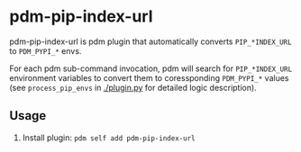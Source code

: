 # pdm-pip-index-url

pdm-pip-index-url is pdm plugin that automatically converts `PIP_*INDEX_URL` to `PDM_PYPI_*` envs.

For each pdm sub-command invocation, pdm will search for `PIP_*INDEX_URL` environment variables to convert them to coressponding `PDM_PYPI_*` values (see `process_pip_envs` in [./plugin.py](./pdm_pip_index_url/plugin.py) for detailed logic description).

## Usage

1. Install plugin: `pdm self add pdm-pip-index-url`
